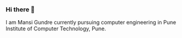 ### Hi there 👋

I am Mansi Gundre currently pursuing computer engineering in 
Pune Institute of Computer Technology, Pune.
